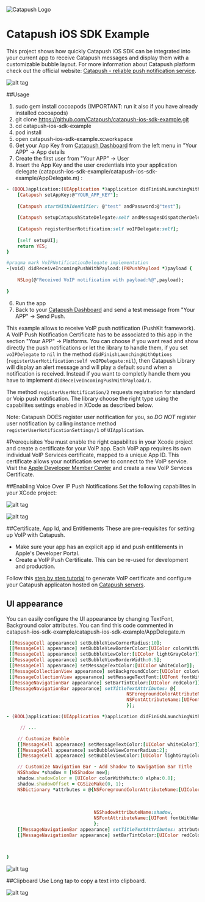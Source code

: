 ![Catapush Logo](https://github.com/Catapush/catapush-ios-sdk-example/blob/master/catapush_logo.png)

# Catapush iOS SDK Example

This project shows how quickly Catapush iOS SDK can be integrated into your current app to receive Catapush messages and display them with a customizable bubble layout. For more information about Catapush platform check out the official website: [Catapush - reliable push notification service](http://www.catapush.com).

![alt tag](https://github.com/Catapush/catapush-ios-sdk-example/blob/master/catapush_screen_shot.jpg)


##Usage

1. sudo gem install cocoapods (IMPORTANT: run it also if you have already installed cocoapods)
2. git clone https://github.com/Catapush/catapush-ios-sdk-example.git
3. cd catapush-ios-sdk-example
4. pod install
5. open catapush-ios-sdk-example.xcworkspace
6. Get your App Key from [Catapush Dashboard](http://www.catapush.com) from the left menu in "Your APP" -> App details 
7. Create the first user from "Your APP" -> User
8. Insert the App Key and the user credentials into your application delegate (catapush-ios-sdk-example/catapush-ios-sdk-example/AppDelegate.m) :
```ruby
- (BOOL)application:(UIApplication *)application didFinishLaunchingWithOptions:(NSDictionary *)launchOptions {
    [Catapush setAppKey:@"YOUR_APP_KEY"];
    
    [Catapush startWithIdentifier: @"test" andPassword:@"test"];
    
    [Catapush setupCatapushStateDelegate:self andMessagesDispatcherDelegate:self];
    
    [Catapush registerUserNotification:self voIPDelegate:self];
    
    [self setupUI];
    return YES;
}

#pragma mark VoIPNotificationDelegate implementation
-(void) didReceiveIncomingPushWithPayload:(PKPushPayload *)payload {
    
    NSLog(@"Received VoIP notification with payload:%@",payload);
    
}
```
6. Run the app
7. Back to your [Catapush Dashboard](http://www.catapush.com) and send a test message from "Your APP" -> Send Push.


This example allows to receive VoIP push notification (PushKit framework). A VoIP Push Notification Certificate has to be associated to this app in the section "Your APP" -> Platforms. 
You can choose if you want read and show directly the push notifications or let the library to handle them, if you set ```voIPDelegate``` to ```nil``` in the method ```didFinishLaunchingWithOptions``` (```registerUserNotification:self voIPDelegate:nil```), then Catapush Library will display an alert message and will play a default sound when a notification is received. Instead if you want to completly handle them you have to implement ```didReceiveIncomingPushWithPayload/1```.

The method ```registerUserNotification/2``` requests registration for standard or Voip push notification. The library choose the right type using the capabilites settings enabled in XCode as described below.

Note: Catapush DOES register user notification for you, so *DO NOT* register user notification by calling instance method  ```registerUserNotificationSettings/1``` of ```UIApplication```.


#Prerequisites
You must enable the right capabilites in your Xcode project and create a certificate for your VoIP app. Each VoIP app requires its own individual VoIP Services certificate, mapped to a unique App ID. This certificate allows your notification server to connect to the VoIP service. Visit the [Apple Developer Member Center](https://developer.apple.com/) and create a new VoIP Services Certificate.

##Enabling Voice Over IP Push Notifications
Set the following capabilites in your XCode project:

![alt tag](https://github.com/Catapush/catapush-ios-sdk-pod/blob/master/capabilities_remote_xcode.png)

![alt tag](https://github.com/Catapush/catapush-ios-sdk-pod/blob/master/capabilities_xcode.png)


##Certificate, App Id, and Entitlements
These are pre-requisites for setting up VoIP with Catapush.
* Make sure your app has an explicit app id and push entitlements in Apple's Developer Portal.
* Create a VoIP Push Certificate. This can be re-used for development and production.

Follow this [step by step tutorial](https://github.com/Catapush/catapush-ios-sdk-pod/blob/master/CREATING_APN_CERTIFICATE.md) to generate VoIP certificate and configure your Catapush applicaton hosted on [Catapush servers](http://www.catapush.com).

## UI appearance
You can easily configure the UI appearance by changing TextFont, Background color attributes. You can find this code commented in catapush-ios-sdk-example/catapush-ios-sdk-example/AppDelegate.m

```ruby
 [[MessageCell appearance] setBubbleViewCornerRadius:10];  
 [[MessageCell appearance] setBubbleViewBorderColor:[UIColor colorWithWhite:0 alpha:0.2]];
 [[MessageCell appearance] setBubbleViewColor:[UIColor lightGrayColor]];
 [[MessageCell appearance] setBubbleViewBorderWidth:0.5];
 [[MessageCell appearance] setMessageTextColor:[UIColor whiteColor]];
 [[MessageCollectionView appearance] setBackgroundColor:[UIColor colorWithRed:249.0/255.0 green:250.0/255.0 blue:252.0/255.0 alpha:0]];
 [[MessageCollectionView appearance] setMessageTextFont:[UIFont fontWithName:@"HelveticaNeue" size:18]];
 [[MessageNavigationBar appearance] setBarTintColor:[UIColor redColor]];
 [[MessageNavigationBar appearance] setTitleTextAttributes: @{
                                            NSForegroundColorAttributeName:[UIColor greenColor],
                                            NSFontAttributeName:[UIFont fontWithName:@"HelveticaNeue-CondensedBlack" size:21.0]
                                            }];

```

```ruby
- (BOOL)application:(UIApplication *)application didFinishLaunchingWithOptions:(NSDictionary *)launchOptions {

     // ...

    // Customize Bubble
    [[MessageCell appearance] setMessageTextColor:[UIColor whiteColor]];
    [[MessageCell appearance] setBubbleViewCornerRadius:2];
    [[MessageCell appearance] setBubbleViewColor:[UIColor lightGrayColor]];

    // Customize Navigation Bar - Add Shadow to Navigation Bar Title
    NSShadow *shadow = [NSShadow new];
    shadow.shadowColor = [UIColor colorWithWhite:0 alpha:0.8];
    shadow.shadowOffset = CGSizeMake(0, 1);
  	NSDictionary *attrbutes = @{NSForegroundColorAttributeName:[UIColor colorWithRed:245.0/255.0
                                                                               green:245.0/255.0
                                                                                blue:255.0/255.0
                                                                               alpha:1],
                                NSShadowAttributeName:shadow,
                                NSFontAttributeName:[UIFont fontWithName:@"HelveticaNeue-CondensedBlack" size:21.0]
                                };
    [[MessageNavigationBar appearance] setTitleTextAttributes: attrbutes];
    [[MessageNavigationBar appearance] setBarTintColor:[UIColor redColor]];



}
```
![alt tag](https://github.com/Catapush/catapush-ios-sdk-example/blob/master/catapush_screen_shot_custom_red.jpg)


##Clipboard
Use Long tap to copy a text into clipboard.

![alt tag](https://github.com/Catapush/catapush-ios-sdk-example/blob/master/catapush_screen_shot_clipboard.jpg)

